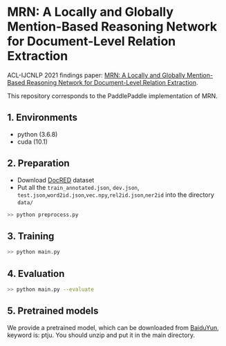 # MRN: A Locally and Globally Mention-Based Reasoning Network for Document-Level Relation Extraction

ACL-IJCNLP 2021 findings paper: 
[MRN: A Locally and Globally Mention-Based Reasoning Network for Document-Level Relation Extraction](https://aclanthology.org/2021.findings-acl.117/).

This repository corresponds to the PaddlePaddle implementation of MRN.

## 1. Environments

- python (3.6.8)
- cuda (10.1)

## 2. Preparation

- Download [DocRED](https://github.com/thunlp/DocRED) dataset
- Put all the `train_annotated.json`, `dev.json`, `test.json`,`word2id.json`,`vec.npy`,`rel2id.json`,`ner2id` into the directory `data/`

```bash
>> python preprocess.py
```

## 3. Training

```bash
>> python main.py
```

## 4. Evaluation

```bash
>> python main.py --evaluate
```

## 5. Pretrained models

We provide a pretrained model, which can be downloaded from  [BaiduYun](https://pan.baidu.com/s/1b99dP12BKK4vXqovEWCE_g?pwd=ptju),  keyword is: ptju. You should unzip and put it in the main directory.
